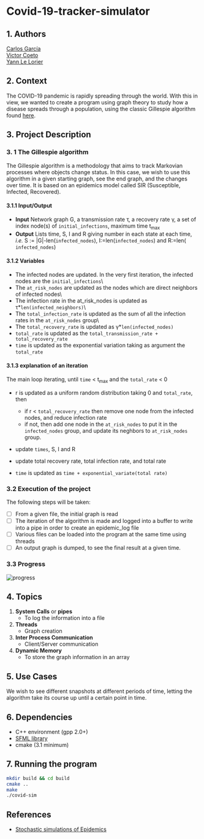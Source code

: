 
# Covid-19-tracker-simulator

## 1. Authors

[Carlos García](https://github.com/cxrlos)\
[Victor Coeto](https://github.com/vcoetoG)\
[Yann Le Lorier](https://github.com/yannlelorier)

## 2. Context

The COVID-19 pandemic is rapidly spreading through the world. With this in view, we wanted to create a program using graph theory to study how a disease spreads through a population, using the classic Gillespie algorithm found [here](https://link.springer.com/content/pdf/bbm%3A978-3-319-50806-1%2F1.pdf).

## 3. Project Description

### 3. 1 The Gillespie algorithm

The Gillespie algorithm is a methodology that aims to track Markovian processes where objects change status. In this case, we wish to use this algorithm in a given starting graph, see the end graph, and the changes over time. It is based on an epidemics model called SIR (Susceptible, Infected, Recovered).

#### 3.1.1 Input/Output

- **Input** Network graph G, a transmission rate &tau;, a recovery rate &gamma;, a set of index node(s) of ```initial_infections```, maximum time t<sub>max</sub>
- **Output** Lists time, S, I and R giving number in each state at each time, *i.e.* S := |G|-len(```infected_nodes```), I:=len(```infected_nodes```) and R:=len( ```infected_nodes```)

#### 3.1.2 Variables

- The infected nodes are updated. In the very first iteration, the infected nodes are the ```initial_infections```\
- The ```at_risk_nodes``` are updated as the nodes which are direct neighbors of infected nodes\
- The infection rate in the at_risk_nodes is updated as &tau;*```len(infected_neighbors)```\
- The ```total_infection_rate``` is updated as the sum of all the infection rates in the ```at_risk_nodes``` group\
- The ```total_recovery_rate``` is updated as &gamma;*```len(infected_nodes)```
- ```total_rate``` is updated as the ```total_transmission_rate + total_recovery_rate```
- ```time``` is updated as the exponential variation taking as argument the ```total_rate```

#### 3.1.3 explanation of an iteration

The main loop iterating, until ```time``` &lt; t<sub>max</sub> and the ```total_rate``` &lt; 0

- r is updated as a uniform random distribution taking 0 and ```total_rate```, then

    - if r &lt; ```total_recovery_rate``` then remove one node from the infected nodes, and reduce infection rate
    - if not, then add one node in the ```at_risk_nodes``` to put it in the ```infected_nodes``` group, and update its neghbors to ```at_risk_nodes``` group.
- update ```times```, S, I and R
- update total recovery rate, total infection rate, and total rate
- ```time``` is updated as ```time + exponential_variate(total rate)```

### 3.2 Execution of the project

The following steps will be taken:

- [ ] From a given file, the initial graph is read
- [ ] The iteration of the algorithm is made and logged into a buffer to write into a pipe in order to create an epidemic_log file
- [ ] Various files can be loaded into the program at the same time using threads
- [ ] An output graph is dumped, to see the final result at a given time.

### 3.3 Progress

![progress](https://progress-bar.dev/0/ "progress")

## 4. Topics

1. **System Calls** or **pipes**
   - To log the information into a file
2. **Threads**
   - Graph creation
3. **Inter Process Communication**
    - Client/Server communication
4. **Dynamic Memory**
    - To store the graph information in an array

## 5. Use Cases

We wish to see different snapshots at different periods of time, letting the algorithm take its course up until a certain point in time.

## 6. Dependencies

- C++ environment (gpp 2.0+)
- [SFML library](https://www.sfml-dev.org/tutorials/2.5/start-linux.php)
- cmake (3.1 minimum)

## 7. Running the program

```sh
mkdir build && cd build
cmake ..
make
./covid-sim
```

## References

- [Stochastic simulations of Epidemics](https://link.springer.com/content/pdf/bbm%3A978-3-319-50806-1%2F1.pdf)
